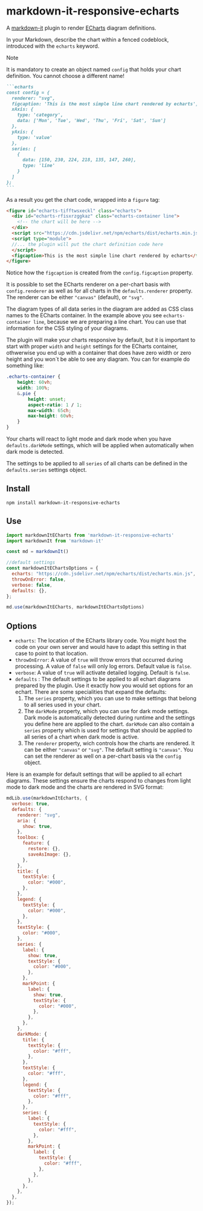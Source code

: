 # markdown-it-responsive-echarts

A [markdown-it](https://github.com/markdown-it/markdown-it) plugin to render [ECharts](https://echarts.apache.org/) diagram definitions.

In your Markdown, describe the chart within a fenced codeblock, introduced with the `echarts` keyword.

> [!NOTE]
> It is mandatory to create an object named `config` that holds your chart definition.
> You cannot choose a different name!

~~~markdown
```echarts
const config = {
  renderer: "svg",
  figcaption: 'This is the most simple line chart rendered by echarts',
  xAxis: {
    type: 'category',
    data: ['Mon', 'Tue', 'Wed', 'Thu', 'Fri', 'Sat', 'Sun']
  },
  yAxis: {
    type: 'value'
  },
  series: [
    {
      data: [150, 230, 224, 218, 135, 147, 260],
      type: 'line'
    }
  ]
};
```
~~~

As a result you get the chart code, wrapped into a `figure` tag:

```html
<figure id="echarts-tifftwsxeckl" class="echarts">
  <div id="echarts-rfisxrzggkaz" class="echarts-container line">
    <!-- the chart will be here -->
  </div>
  <script src="https://cdn.jsdelivr.net/npm/echarts/dist/echarts.min.js"></script>
  <script type="module">
  //... the plugin will put the chart definition code here
  </script>
  <figcaption>This is the most simple line chart rendered by echarts</figcaption>
</figure>
```

Notice how the `figcaption` is created from the `config.figcaption` property.

It is possible to set the ECharts renderer on a per-chart basis with `config.renderer` as well as for all charts in the `defaults.renderer` property. The renderer can be either `"canvas"` (default), or `"svg"`.

The diagram types of all data series in the diagram are added as CSS class names to the ECharts container. In the example above you see `echarts-container line`, because we are preparing a line chart. You can use that information for the CSS styling of your diagrams.

The plugin will make your charts responsive by default, but it is important to start with proper `width` and `height` settings for the ECharts container, othwerwise you end up with a container that does have zero width or zero height and you won´t be able to see any diagram. You can for example do something like:

```css
.echarts-container {
    height: 60vh;
    width: 100%;
    &.pie {
        height: unset;
        aspect-ratio: 1 / 1;
        max-width: 65ch;
        max-height: 60vh;
    }
}
```

Your charts will react to light mode and dark mode when you have `defaults.darkMode` settings, which will be applied when automatically when dark mode is detected.

The settings to be applied to all `series` of all charts can be defined in the `defaults.series` settings object.

## Install

`npm install markdown-it-responsive-echarts`

## Use

```js
import markdownItECharts from 'markdown-it-responsive-echarts'
import markdownIt from 'markdown-it'

const md = markdownIt()

//default settings
const markdownItEChartsOptions = {
  echarts: "https://cdn.jsdelivr.net/npm/echarts/dist/echarts.min.js",
  throwOnError: false,
  verbose: false,
  defaults: {},
};

md.use(markdownItECharts, markdownItEChartsOptions)
```

## Options

- `echarts`: The location of the ECharts library code. You might host the code on your own server and would have to adapt this setting in that case to point to that location.
- `throwOnError`: A value of `true` will throw errors that occurred during processing. A value of `false` will only log errors. Default value is `false`.
- `verbose`: A value of `true` will activate detailed logging. Default is `false`.
- `defaults` : The default settings to be applied to all echart diagrams prepared by the plugin. Use it exactly how you would set options for an echart. There are some specialities that expand the defaults:
  1. The `series` property, which you can use to make settings that belong to all series used in your chart.
  2. The `darkMode` property, which you can use for dark mode settings. Dark mode is automatically detected during runtime and the settings you define here are applied to the chart. `darkMode` can also contain a `series` property which is used for settings that should be applied to all series of a chart when dark mode is active.
  3. The `renderer` property, wich controls how the charts are rendered. It can be either `"canvas"` or `"svg"`. The default setting is `"canvas"`. You can set the renderer as well on a per-chart basis via the `config` object.

Here is an example for default settings that will be applied to all echart diagrams. These settings ensure the charts respond to changes from light mode to dark mode and the charts are rendered in SVG format:

```js
mdLib.use(markdownItEcharts, {
  verbose: true,
  defaults: {
    renderer: "svg",
    aria: {
      show: true,
    },
    toolbox: {
      feature: {
        restore: {},
        saveAsImage: {},
      },
    },
    title: {
      textStyle: {
        color: "#000",
      },
    },
    legend: {
      textStyle: {
        color: "#000",
      },
    },
    textStyle: {
      color: "#000",
    },
    series: {
      label: {
        show: true,
        textStyle: {
          color: "#000",
        },
      },
      markPoint: {
        label: {
          show: true,
          textStyle: {
            color: "#000",
          },
        },
      },
    },
    darkMode: {
      title: {
        textStyle: {
          color: "#fff",
        },
      },
      textStyle: {
        color: "#fff",
      },
      legend: {
        textStyle: {
          color: "#fff",
        },
      },
      series: {
        label: {
          textStyle: {
            color: "#fff",
          },
        },
        markPoint: {
          label: {
            textStyle: {
              color: "#fff",
            },
          },
        },
      },
    },
  },
});
```
